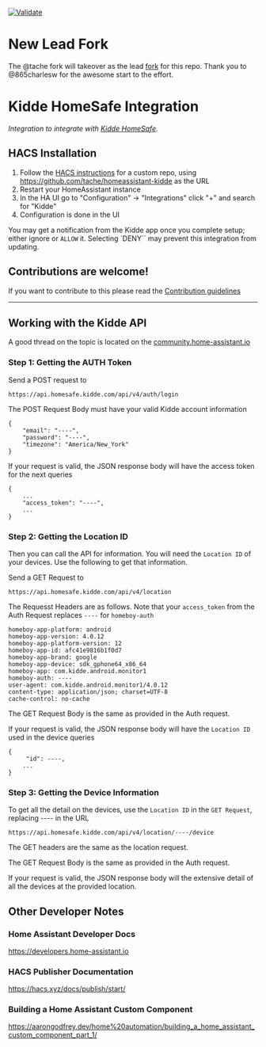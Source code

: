 [![Validate](https://github.com/tache/homeassistant-kidde/actions/workflows/validate.yml/badge.svg)](https://github.com/tache/homeassistant-kidde/actions/workflows/validate.yml)

# New Lead Fork
The @tache fork will takeover as the lead [fork][fork] for this repo.
Thank you to @865charlesw for the awesome start to the effort.

# Kidde HomeSafe Integration
_Integration to integrate with [Kidde HomeSafe][kidde_homesafe]._

## HACS Installation

1. Follow the [HACS instructions][hacs_custom_repo] for a custom repo, using https://github.com/tache/homeassistant-kidde as the URL
1. Restart your HomeAssistant instance
1. In the HA UI go to "Configuration" -> "Integrations" click "+" and search for "Kidde"
1. Configuration is done in the UI

You may get a notification from the Kidde app once you complete setup; either ignore or `ALLOW` it. Selecting `DENY`` may prevent this integration from updating.

<!---->

## Contributions are welcome!

If you want to contribute to this please read the [Contribution guidelines](CONTRIBUTING.md)

---

[hacs_custom_repo]: https://hacs.xyz/docs/faq/custom_repositories/
[kidde_homesafe]: https://github.com/865charlesw/kidde-homesafe
[fork]: https://github.com/tache/homeassistant-kidde

## Working with the Kidde API

A good thread on the topic is located on the [community.home-assistant.io]( [https://community.home-assistant.io/t/kidde-smart-alarms-smoke-co-detectors/381061/14)

### Step 1: Getting the AUTH Token

Send a POST request to
```
https://api.homesafe.kidde.com/api/v4/auth/login
```
The POST Request Body must have your valid Kidde account information
```
{
    "email": "----",
    "password": "----",
    "timezone": "America/New_York"
}
```

If your request is valid, the JSON response body will have the access token for the next queries
```
{
    ...
    "access_token": "----",
    ...
}
```

### Step 2: Getting the Location ID

Then you can call the API for information. You will need the `Location ID` of your devices. Use the following to get that information.

Send a GET Request to

```
https://api.homesafe.kidde.com/api/v4/location
```

The Requesst Headers are as follows. Note that your `access_token` from the Auth Request replaces `----` for `homeboy-auth`

```
homeboy-app-platform: android
homeboy-app-version: 4.0.12
homeboy-app-platform-version: 12
homeboy-app-id: afc41e9816b1f0d7
homeboy-app-brand: google
homeboy-app-device: sdk_gphone64_x86_64
homeboy-app: com.kidde.android.monitor1
homeboy-auth: ----
user-agent: com.kidde.android.monitor1/4.0.12
content-type: application/json; charset=UTF-8
cache-control: no-cache
```

The GET Request Body is the same as provided in the Auth request.

If your request is valid, the JSON response body will have the `Location ID` used in the device queries
```
{
     "id": ----,
    ...
}
```

### Step 3: Getting the Device Information

To get all the detail on the devices, use the `Location ID` in the `GET Request`, replacing ---- in the URL

```
https://api.homesafe.kidde.com/api/v4/location/----/device
```

The GET headers are the same as the location request.

The GET Request Body is the same as provided in the Auth request.

If your request is valid, the JSON response body will the extensive detail of all the devices at the provided location.

## Other Developer Notes

### Home Assistant Developer Docs
https://developers.home-assistant.io

### HACS Publisher Documentation
https://hacs.xyz/docs/publish/start/

### Building a Home Assistant Custom Component
https://aarongodfrey.dev/home%20automation/building_a_home_assistant_custom_component_part_1/

